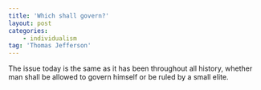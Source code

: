 ```yaml
---
title: 'Which shall govern?'
layout: post
categories:
    - individualism
tag: 'Thomas Jefferson'
---
```


The issue today is the same as it has been throughout all history, whether man shall be allowed to govern himself or be ruled by a small elite.